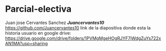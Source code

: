 # Parcial-electiva
Juan jose Cervantes Sanchez ***Juancervantes10*** https://github.com/Juancervantes10
link de la diapositiva donde esta la historia usuario en google drive: https://drive.google.com/drive/folders/1PVMgMgeHOgRJYF7jWdgZuYs722xAN1MA?usp=sharing

